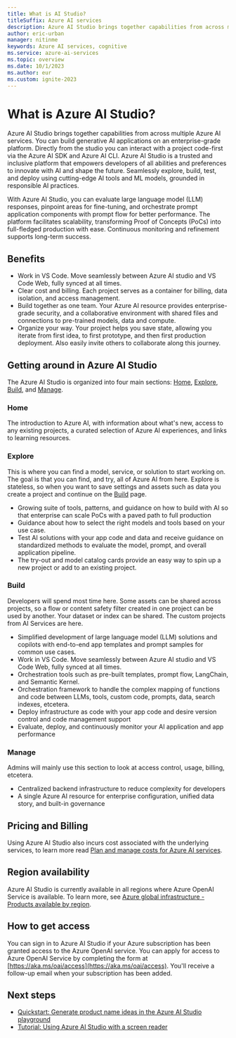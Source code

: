 ```yaml
---
title: What is AI Studio?
titleSuffix: Azure AI services
description: Azure AI Studio brings together capabilities from across multiple Azure AI services. You can build generative AI applications on an enterprise-grade platform.
author: eric-urban
manager: nitinme
keywords: Azure AI services, cognitive
ms.service: azure-ai-services
ms.topic: overview
ms.date: 10/1/2023
ms.author: eur
ms.custom: ignite-2023
---
```


# What is Azure AI Studio?

Azure AI Studio brings together capabilities from across multiple Azure AI services. You can build generative AI applications on an enterprise-grade platform. Directly from the studio you can interact with a project code-first via the Azure AI SDK and Azure AI CLI. Azure AI Studio is a trusted and inclusive platform that empowers developers of all abilities and preferences to innovate with AI and shape the future. Seamlessly explore, build, test, and deploy using cutting-edge AI tools and ML models, grounded in responsible AI practices. 

With Azure AI Studio, you can evaluate large language model (LLM) responses, pinpoint areas for fine-tuning, and orchestrate prompt application components with prompt flow for better performance. The platform facilitates scalability, transforming Proof of Concepts (PoCs) into full-fledged production with ease. Continuous monitoring and refinement supports long-term success.  

## Benefits

- Work in VS Code. Move seamlessly between Azure AI studio and VS Code Web, fully synced at all times.
- Clear cost and billing. Each project serves as a container for billing, data isolation, and access management.
- Build together as one team. Your Azure AI resource provides enterprise-grade security, and a collaborative environment with shared files and connections to pre-trained models, data and compute.
- Organize your way. Your project helps you save state, allowing you iterate from first idea, to first prototype, and then first production deployment. Also easily invite others to collaborate along this journey.


## Getting around in Azure AI Studio

The Azure AI Studio is organized into four main sections: [Home](#home), [Explore](#explore), [Build](#build), and [Manage](#manage).

### Home

The introduction to Azure AI, with information about what's new, access to any existing projects, a curated selection of Azure AI experiences, and links to learning resources. 

### Explore

This is where you can find a model, service, or solution to start working on. The goal is that you can find, and try, all of Azure AI from here. Explore is stateless, so when you want to save settings and assets such as data you create a project and continue on the [Build](#build) page. 

- Growing suite of tools, patterns, and guidance on how to build with AI so that enterprise can scale PoCs with a paved path to full production
- Guidance about how to select the right models and tools based on your use case.
- Test AI solutions with your app code and data and receive guidance on standardized methods to evaluate the model, prompt, and overall application pipeline.
- The try-out and model catalog cards provide an easy way to spin up a new project or add to an existing project.

### Build

Developers will spend most time here. Some assets can be shared across projects, so a flow or content safety filter created in one project can be used by another. Your dataset or index can be shared. The custom projects from AI Services are here.

- Simplified development of large language model (LLM) solutions and copilots with end-to-end app templates and prompt samples for common use cases.  
- Work in VS Code. Move seamlessly between Azure AI studio and VS Code Web, fully synced at all times.
- Orchestration tools such as pre-built templates, prompt flow, LangChain, and Semantic Kernel.
- Orchestration framework to handle the complex mapping of functions and code between LLMs, tools, custom code, prompts, data, search indexes, etcetera.  
- Deploy infrastructure as code with your app code and desire version control and code management support 
- Evaluate, deploy, and continuously monitor your AI application and app performance 

### Manage

Admins will mainly use this section to look at access control, usage, billing, etcetera.

- Centralized backend infrastructure to reduce complexity for developers
- A single Azure AI resource for enterprise configuration, unified data story, and built-in governance

## Pricing and Billing

Using Azure AI Studio also incurs cost associated with the underlying services, to learn more read [Plan and manage costs for Azure AI services](./how-to/costs-plan-manage.md).

## Region availability

Azure AI Studio is currently available in all regions where Azure OpenAI Service is available. To learn more, see [Azure global infrastructure - Products available by region](https://azure.microsoft.com/explore/global-infrastructure/products-by-region/?products=cognitive-services).

## How to get access

You can sign in to Azure AI Studio if your Azure subscription has been granted access to the Azure OpenAI service. You can apply for access to Azure OpenAI Service by completing the form at [https://aka.ms/oai/access](https://aka.ms/oai/access). You'll receive a follow-up email when your subscription has been added.


## Next steps 

- [Quickstart: Generate product name ideas in the Azure AI Studio playground](quickstarts/playground-completions.md)
- [Tutorial: Using Azure AI Studio with a screen reader](tutorials/screen-reader.md)


 


